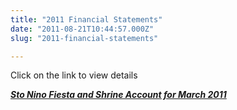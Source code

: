 ```yaml
---
title: "2011 Financial Statements"
date: "2011-08-21T10:44:57.000Z"
slug: "2011-financial-statements"

---
```


Click on the link to view details

_**[Sto Nino Fiesta and Shrine Account for March 2011](http://santonino-nz.org/wp-content/uploads/2011/08/sto-nino-financials-march-2011.doc)**_